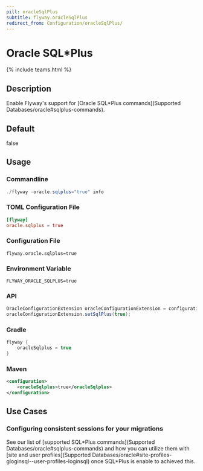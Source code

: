 ```yaml
---
pill: oracleSqlPlus
subtitle: flyway.oracleSqlPlus
redirect_from: Configuration/oracleSqlPlus/
---
```


# Oracle SQL*Plus
{% include teams.html %}

## Description
Enable Flyway's support for [Oracle SQL*Plus commands](Supported Databases/oracle#sqlplus-commands).

## Default
false

## Usage

### Commandline
```powershell
./flyway -oracle.sqlplus="true" info
```

### TOML Configuration File
```toml
[flyway]
oracle.sqlplus = true
```

### Configuration File
```properties
flyway.oracle.sqlplus=true
```

### Environment Variable
```properties
FLYWAY_ORACLE_SQLPLUS=true
```

### API
```java
OracleConfigurationExtension oracleConfigurationExtension = configuration.getPluginRegister().getPlugin(OracleConfigurationExtension.class);
oracleConfigurationExtension.setSqlPlus(true);
```

### Gradle
```groovy
flyway {
    oracleSqlplus = true
}
```

### Maven
```xml
<configuration>
    <oracleSqlplus>true</oracleSqlplus>
</configuration>
```

## Use Cases

### Configuring consistent sessions for your migrations

See our list of [supported SQL\*Plus commands](Supported Databases/oracle#sqlplus-commands) and how you can utilize them with [site and user profiles](Supported Databases/oracle#site-profiles-gloginsql--user-profiles-loginsql) once SQL\*Plus is enable to achieved this.
